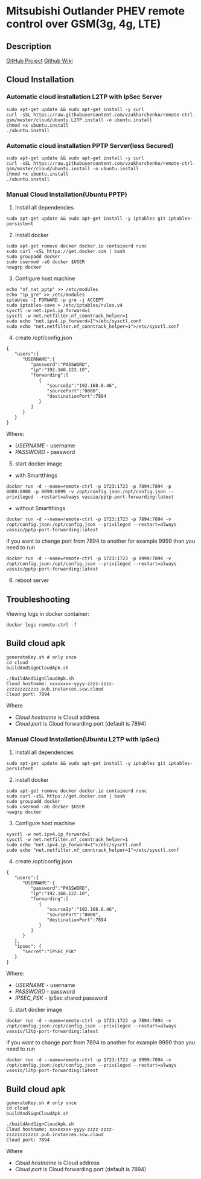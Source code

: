 # Mitsubishi Outlander PHEV remote control over GSM(3g, 4g, LTE)

## Description
[GitHub Project](https://github.com/vzakharchenko/remote-ctrl-gsm)
[Github Wiki](https://github.com/vzakharchenko/remote-ctrl-gsm/wiki)

## Cloud Installation
### Automatic cloud installation L2TP with IpSec Server
```
sudo apt-get update && sudo apt-get install -y curl
curl -sSL https://raw.githubusercontent.com/vzakharchenko/remote-ctrl-gsm/master/cloud/ubuntu.L2TP.install -o ubuntu.install
chmod +x ubuntu.install
./ubuntu.install
```
### Automatic cloud installation PPTP Server(less Secured)
```
sudo apt-get update && sudo apt-get install -y curl
curl -sSL https://raw.githubusercontent.com/vzakharchenko/remote-ctrl-gsm/master/cloud/ubuntu.install -o ubuntu.install
chmod +x ubuntu.install
./ubuntu.install
```
### Manual Cloud Installation(Ubuntu PPTP)

1. install all dependencies
```
sudo apt-get update && sudo apt-get install -y iptables git iptables-persistent
```
2. install docker
```
sudo apt-get remove docker docker.io containerd runc
sudo curl -sSL https://get.docker.com | bash
sudo groupadd docker
sudo usermod -aG docker $USER
newgrp docker
```

3. Configure host machine
```
echo "nf_nat_pptp" >> /etc/modules
echo "ip_gre" >> /etc/modules
iptables -I FORWARD -p gre -j ACCEPT
sudo iptables-save > /etc/iptables/rules.v4
sysctl -w net.ipv4.ip_forward=1
sysctl -w net.netfilter.nf_conntrack_helper=1
sudo echo "net.ipv4.ip_forward=1">/etc/sysctl.conf
sudo echo "net.netfilter.nf_conntrack_helper=1">/etc/sysctl.conf
```

4.  create /opt/config.json
   ```
   {
      "users":{
         "USERNAME":{
            "password":"PASSWORD",
            "ip":"192.168.122.10",
            "forwarding":[
               {
                  "sourceIp":"192.168.8.46",
                  "sourcePort":"8080",
                  "destinationPort":7894
               }
            ]
         }
      }
   }
   ```
   Where:
   - *USERNAME* - username
   - *PASSWORD* - password
5. start docker image
- with Smartthings
```
docker run -d --name=remote-ctrl -p 1723:1723 -p 7894:7894 -p 8080:8080 -p 8099:8099 -v /opt/config.json:/opt/config.json --privileged --restart=always vassio/pptp-port-forwarding:latest
```
- without Smartthings
```
docker run -d --name=remote-ctrl -p 1723:1723 -p 7894:7894 -v /opt/config.json:/opt/config.json --privileged --restart=always vassio/pptp-port-forwarding:latest
```
if you want to change port from 7894 to another for example 9999 than you need to run
```
docker run -d --name=remote-ctrl -p 1723:1723 -p 9999:7894 -v /opt/config.json:/opt/config.json --privileged --restart=always vassio/pptp-port-forwarding:latest
```
6. reboot server

## Troubleshooting
Viewing logs in docker container:
```
docker logs remote-ctrl -f
```

## Build cloud apk
```
generateKey.sh # only once
cd cloud
buildAndSignCloudApk.sh
```
```
./buildAndSignCloudApk.sh
Cloud hostname: xxxxxxxx-yyyy-zzzz-zzzz-zzzzzzzzzzzz.pub.instances.scw.cloud
Cloud port: 7894
```
Where
- *Cloud hostname* is Cloud address
- *Cloud port* is Cloud forwarding port (default is 7894)


### Manual Cloud Installation(Ubuntu L2TP with IpSec)

1. install all dependencies
```
sudo apt-get update && sudo apt-get install -y iptables git iptables-persistent
```
2. install docker
```
sudo apt-get remove docker docker.io containerd runc
sudo curl -sSL https://get.docker.com | bash
sudo groupadd docker
sudo usermod -aG docker $USER
newgrp docker
```

3. Configure host machine
```
sysctl -w net.ipv4.ip_forward=1
sysctl -w net.netfilter.nf_conntrack_helper=1
sudo echo "net.ipv4.ip_forward=1">/etc/sysctl.conf
sudo echo "net.netfilter.nf_conntrack_helper=1">/etc/sysctl.conf
```

4.  create /opt/config.json
   ```
   {
      "users":{
         "USERNAME":{
            "password":"PASSWORD",
            "ip":"192.168.122.10",
            "forwarding":[
               {
                  "sourceIp":"192.168.8.46",
                  "sourcePort":"8080",
                  "destinationPort":7894
               }
            ]
         }
      },
      "ipsec": {
         "secret":"IPSEC_PSK"
      }
   }
   ```
   Where:
- *USERNAME* - username
- *PASSWORD* - password
- *IPSEC_PSK* - IpSec shared password

5. start docker image
```
docker run -d --name=remote-ctrl -p 1723:1723 -p 7894:7894 -v /opt/config.json:/opt/config.json --privileged --restart=always vassio/l2tp-port-forwarding:latest

```
if you want to change port from 7894 to another for example 9999 than you need to run
```
docker run -d --name=remote-ctrl -p 1723:1723 -p 9999:7894 -v /opt/config.json:/opt/config.json --privileged --restart=always vassio/l2tp-port-forwarding:latest
```

## Build cloud apk
```
generateKey.sh # only once
cd cloud
buildAndSignCloudApk.sh
```
```
./buildAndSignCloudApk.sh
Cloud hostname: xxxxxxxx-yyyy-zzzz-zzzz-zzzzzzzzzzzz.pub.instances.scw.cloud
Cloud port: 7894
```
Where
- *Cloud hostname* is Cloud address
- *Cloud port* is Cloud forwarding port (default is 7894)


